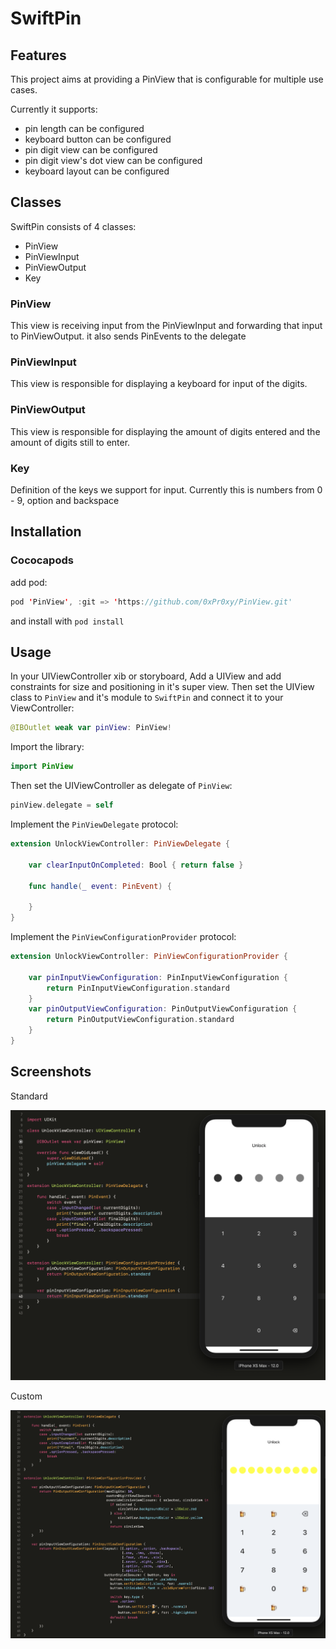 # SwiftPin

## Features

This project aims at providing a PinView that is configurable for multiple use cases.

Currently it supports:

- pin length can be configured
- keyboard button can be configured
- pin digit view can be configured
- pin digit view's dot view can be configured
- keyboard layout can be configured

## Classes

SwiftPin consists of 4 classes:

- PinView
- PinViewInput
- PinViewOutput
- Key

### PinView

This view is receiving input from the PinViewInput and forwarding that input to PinViewOutput. it also sends PinEvents to the delegate

### PinViewInput

This view is responsible for displaying a keyboard for input of the digits.

### PinViewOutput

This view is responsible for displaying the amount of digits entered and the amount of digits still to enter.

### Key

Definition of the keys we support for input.
Currently this is numbers from 0 - 9, option and backspace


## Installation

### Cococapods

add pod:

``` swift
pod 'PinView', :git => 'https://github.com/0xPr0xy/PinView.git'
```
and install with `pod install`

## Usage

In your UIViewController xib or storyboard,
Add a UIView and add constraints for size and positioning in it's super view.
Then set the UIView class to `PinView` and it's module to `SwiftPin` and connect it to your ViewController:

``` swift
@IBOutlet weak var pinView: PinView!
```

Import the library:

``` swift
import PinView
```

Then set the UIViewController as delegate of `PinView`:

``` swift
pinView.delegate = self
```

Implement the `PinViewDelegate` protocol:

``` swift
extension UnlockViewController: PinViewDelegate {

    var clearInputOnCompleted: Bool { return false }

    func handle(_ event: PinEvent) {

    }
}
```

Implement the `PinViewConfigurationProvider` protocol:

``` swift
extension UnlockViewController: PinViewConfigurationProvider {

    var pinInputViewConfiguration: PinInputViewConfiguration {
        return PinInputViewConfiguration.standard
    }
    var pinOutputViewConfiguration: PinOutputViewConfiguration {
        return PinOutputViewConfiguration.standard
    }
}
```

## Screenshots

Standard

![standard](screenshots/standard.png)

Custom

![custom](screenshots/custom.png)

